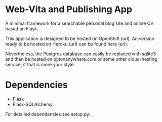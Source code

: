 Web-Vita and Publishing App 
=========

A minimal framework for a searchable personal blog site and online CV based on Flask. 

This application is designed to be hosted on OpenShift (url).  An version ready to be hosted on Heroku (url) can be found here (url). 

Nevertheless, the Postgres database can easily be replaced with sqlite3 and then be hosted on pytonanywhere.com or some other cloud-hosting service, if that is more your style.

Dependencies
=========

* Flask
* Flask-SQLAlchemy

For detailed dependencies see setup.py.

